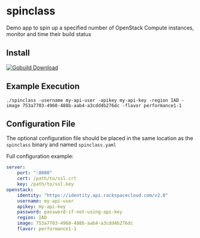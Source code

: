 # spinclass

Demo app to spin up a specified number of OpenStack Compute instances, monitor and time their build status

## Install

[![Gobuild Download](http://gobuild.io/badge/github.com/sivel/spinclass/download.png)](http://gobuild.io/github.com/sivel/spinclass)

## Example Execution

```
./spinclass -username my-api-user -apikey my-api-key -region IAD -image 753a7703-4960-488b-aab4-a3cdd4b276dc -flavor performance1-1
```

## Configuration File

The optional configuration file should be placed in the same location as the `spinclass` binary and named `spinclass.yaml`

Full configuration example:

```yaml
server:
    port: ":8000"
    cert: /path/to/ssl.crt
    key: /path/to/ssl.key
openstack:
    identity: "https://identity.api.rackspacecloud.com/v2.0"
    username: my-api-user
    apikey: my-api-key
    password: password-if-not-using-api-key
    region: IAD
    image: 753a7703-4960-488b-aab4-a3cdd4b276dc
    flavor: performance1-1
```
